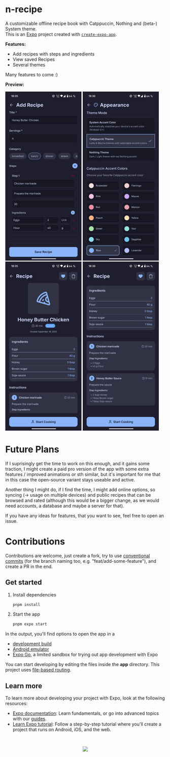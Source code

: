 # n-recipe

A customizable offline recipe book with Catppuccin, Nothing and (beta-) System theme.  
This is an [Expo](https://expo.dev) project created with [`create-expo-app`](https://www.npmjs.com/package/create-expo-app).

**Features:**

- Add recipes with steps and ingredients
- View saved Recipes
- Several themes

Many features to come :)

**Preview:**

<img src="./assets/preview/add-recipe.jpeg" width="240" /> 
<img src="./assets/preview/settings.jpeg" width="240" />
<img src="./assets/preview/recipe-view.jpeg" width="240" />
<img src="./assets/preview/recipe-instructions.jpeg" width="240" />

# Future Plans

If I suprisingly get the time to work on this enough, and it gains some traction,
I might create a paid pro version of the app with some extra features / improved animations or sth similar,
but it's important for me that in this case the open-source variant stays useable and active.

Another thing I might do, if I find the time, I might add online options, so syncing (-> usage on multiple devices) and public recipes that
can be browsed and rated (although this would be a bigger change, as we would need accounts, a database and maybe a server for that).

If you have any ideas for features, that you want to see, feel free to open an issue.

# Contributions

Contributions are welcome, just create a fork, try to use [conventional commits](https://www.conventionalcommits.org/)
(for the branch naming too, e.g. "feat/add-some-feature"), and create a PR in the end.

## Get started

1. Install dependencies

   ```bash
   pnpm install
   ```

2. Start the app

   ```bash
   pnpm expo start
   ```

In the output, you'll find options to open the app in a

- [development build](https://docs.expo.dev/develop/development-builds/introduction/)
- [Android emulator](https://docs.expo.dev/workflow/android-studio-emulator/)
- [Expo Go](https://expo.dev/go), a limited sandbox for trying out app development with Expo

You can start developing by editing the files inside the **app** directory. This project uses [file-based routing](https://docs.expo.dev/router/introduction).

## Learn more

To learn more about developing your project with Expo, look at the following resources:

- [Expo documentation](https://docs.expo.dev/): Learn fundamentals, or go into advanced topics with our [guides](https://docs.expo.dev/guides).
- [Learn Expo tutorial](https://docs.expo.dev/tutorial/introduction/): Follow a step-by-step tutorial where you'll create a project that runs on Android, iOS, and the web.

<br />

<p align="center">
 <a href="https://github.com/a3chron/n-recipe/blob/main/LICENSE"><img src="https://img.shields.io/github/license/a3chron/n-recipe?colorA=363a4f&colorB=eba0ac&style=for-the-badge"></a>
</p>
